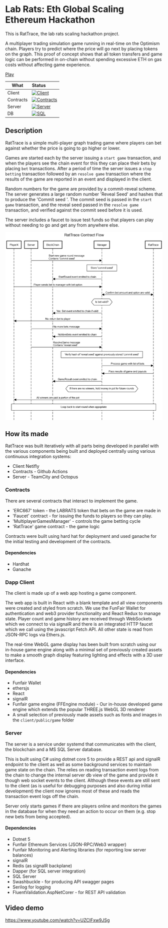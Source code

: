 # Lab Rats: Eth Global Scaling Ethereum Hackathon

This is RatTrace, the lab rats scaling hackathon project.

A multiplayer trading simulation game running in real-time on the Optimism chain. Players try to predict where the price will go next by placing tokens on the graph. This proof of concept shows that all token transfers and game logic can be performed in on-chain without spending excessive ETH on gas costs without affecting game experience.

[Play](https://6093f7d4b3ec9e009d1913d2--lab-rats-scaling-ethereum.netlify.app/)


| What | Status |
| --- | :-- |
| Client | [![Client](https://api.netlify.com/api/v1/badges/0d5cf2c3-b3d6-43b6-805b-265ff6f3cfed/deploy-status)](https://app.netlify.com/sites/lab-rats-scaling-ethereum/deploys) |
| Contracts | [![Contracts](https://github.com/funfair-tech/lab-rats-scaling-ethereum-monorepo/actions/workflows/deploy-contracts.yml/badge.svg)](https://github.com/funfair-tech/lab-rats-scaling-ethereum-monorepo/actions/workflows/deploy-contracts.yml) |
| Server | [![Server](https://teamcity.funfair.io/app/rest/builds/buildType:Labs_EthGlobalScalingEthereum_Server_Master/statusIcon.svg)](https://teamcity.funfair.io/viewType.html?buildTypeId=Labs_EthGlobalScalingEthereum_Server_Master&branch_Labs_EthGlobalScalingEthereum_Server=%3Cdefault%3E&tab=buildTypeStatusDiv) |
| DB | [![SQL](https://github.com/funfair-tech/lab-rats-scaling-ethereum-monorepo/actions/workflows/reformat-sql.yml/badge.svg)](https://github.com/funfair-tech/lab-rats-scaling-ethereum-monorepo/actions/workflows/reformat-sql.yml) |

## Description

RatTrace is a simple multi-player graph trading game where players can bet against whether the price is going to go higher or lower.  

Games are started each by the server issuing a ``start game`` transaction, and when the players see the chain event for this they can place their bets by placing ``bet`` transactions. After a period of time the server issues a ``stop betting`` transaction followed by an ``resolve game`` transaction where the results of the game are reported in an event and displayed in the client.

Random numbers for the game are provided by a commit-reveal scheme.  The server generates a large random number 'Reveal Seed' and hashes that to produce the 'Commit seed '.  The commit seed is passed in the ``start game`` transaction, and the reveal seed passed in the ``resolve game`` transaction, and verified against the commit seed before it is used.

The server includes a faucet to issue test funds so that players can play without needing to go and get any from anywhere else.



![Sequence Diagram](images/RatTraceContractFlow.png)

## How its made

RatTrace was built iteratively with all parts being developed in parallel with the various components being built and deployed centrally using various continuous integration systems:

* Client Netifly
* Contracts - Github Actions
* Server - TeamCity and Octopus

### Contracts

There are several contracts that interact to implement the game.

* 'ERC667' token - the LABRATS token that bets on the game are made in
* 'Faucet' contract - for issuing the funds to players so they can play.
* 'MultiplayerGamesManager' - controls the game betting cycle
* 'RatTrace' game contract - the game logic

Contracts were built using hard hat for deployment and used ganache for the initial testing and development of the contracts.

#### Dependencies

* Hardhat
* Ganache

### Dapp Client

The client is made up of a web app hosting a game component.

The web app is built in React with a blank template and all view components were created and styled from scratch. We use the FunFair Wallet for authentication and web3 provider functionality and React Redux to manage state. Player count and game history are received through WebSockets which we connect to via signalR and there is an integrated HTTP faucet which we call using the javascript Fetch API. All other state is read from JSON-RPC logs via Ethers.js.  

The real-time WebGL game display has been built from scratch using our in-house game engine along with a minimal set of previously created assets to make a smooth graph display featuring lighting and effects with a 3D user interface.

#### Dependencies
* Funfair Wallet
* ethersjs
* React
* signalR
* Funfair game engine (FFEngine module) - Our in-house developed game engine which extends the popular THREE.js WebGL 3D renderer
* A small selection of previously made assets such as fonts and images in the ``client/public/game`` folder

### Server

The server is a service under systemd that communicates with the client, the blockchain and a MS SQL Server database.

This is built using C# using dotnet core 5 to provide a REST api and signalR endpoint to the client as well as some background services to maintain game state on the chain.  The relies on reading transaction event logs from the chain to change the internal server db view of the game and provide it though web socket events to the client.  Although these events are still sent to the client (as is useful for debugging purposes and also during initial development) the client now ignores most of these and reads the transaction event logs off the chain.

Server only starts games if there are players online and monitors the games in the database for when they need an action to occur on them (e.g. stop new bets from being accepted).

#### Dependencies
* Dotnet 5
* Funfair Ethereum Services (JSON-RPC/Web3 wrapper)
* Funfair Monitoring and Alerting libraries (for reporting low server balances)
* signalR
* Redis (as signalR backplane)
* Dapper (for SQL server integration)
* SQL Server
* Swashbuckle - for producing API swagger pages
* Serilog for logging
* FluentValidation.AspNetCorer - for REST API validation

## Video demo

https://www.youtube.com/watch?v=UZClFxw9JSg
